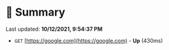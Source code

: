 # 📖 Summary
Last updated: **10/12/2021, 9:54:37 PM**

- `GET` [https://google.com](https://google.com) - **Up** (430ms)
